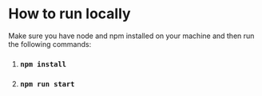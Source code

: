 # How to run locally

Make sure you have node and npm installed on your machine and then run the following commands:

1. ### `npm install`
2. ### `npm run start`
